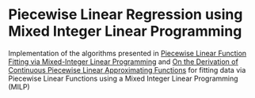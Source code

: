 # Piecewise Linear Regression using Mixed Integer Linear Programming

Implementation of the algorithms presented in [Piecewise Linear Function Fitting via Mixed-Integer Linear Programming](https://doi.org/10.1287/ijoc.2019.0890) and [On the Derivation of Continuous Piecewise Linear Approximating Functions](https://pubsonline.informs.org/doi/10.1287/ijoc.2019.0949) for fitting data via Piecewise Linear Functions using a Mixed Integer Linear Programming (MILP)
